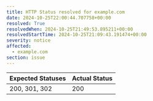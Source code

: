 ```yaml
---
title: HTTP Status resolved for example.com
date: 2024-10-25T22:00:44.707758+00:00
resolved: True
resolvedWhen: 2024-10-25T21:49:53.895211+00:00
resolvedStartTime: 2024-10-25T21:09:43.191474+00:00
severity: notice
affected:
  - example.com
section: issue
---
```


| Expected Statuses | Actual Status  |
|-------------------|----------------|
| 200, 301, 302 | 200 |